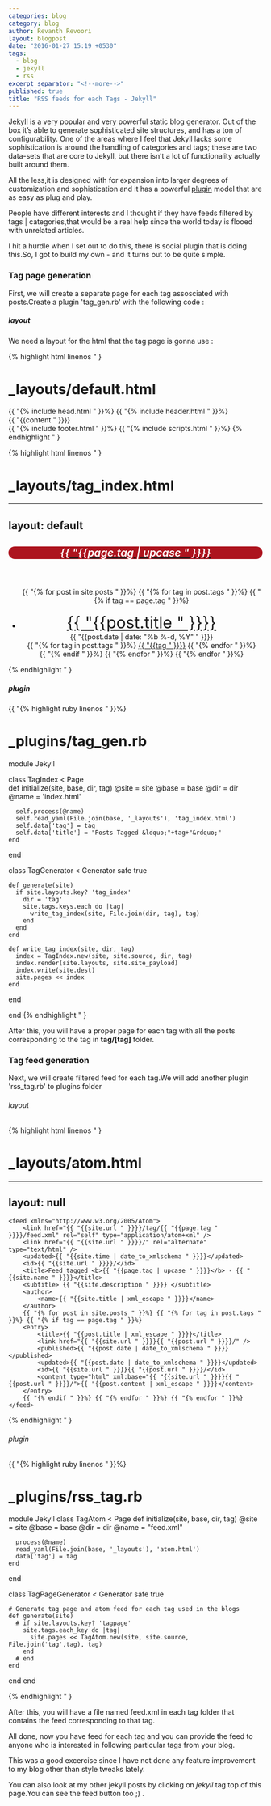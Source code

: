```yaml
---
categories: blog
category: blog
author: Revanth Revoori
layout: blogpost
date: "2016-01-27 15:19 +0530"
tags: 
  - blog
  - jekyll
  - rss
excerpt_separator: "<!--more-->"
published: true
title: "RSS feeds for each Tags - Jekyll"
---
```



[Jekyll](https://jekyllrb.com/ "Jekyll") is a very popular and very powerful static blog generator. Out of the box it’s able to generate sophisticated site structures, and has a ton of configurability. One of the areas where I feel that Jekyll lacks some sophistication is around the handling of categories and tags; these are two data-sets that are core <!--more-->to Jekyll, but there isn’t a lot of functionality actually built around them.

All the less,it is designed with for expansion into larger degrees of customization and sophistication and it has a powerful [plugin](https://github.com/mojombo/jekyll/wiki/Plugins) model that are as easy as plug and play.

People have different interests and I thought if they have feeds filtered by tags | categories,that would be a real help since the world today is flooed with unrelated articles.

I hit a hurdle when I set out to do this, there is social plugin that is doing this.So, I got to build my own - and it turns out to be quite simple.

### Tag page generation

First, we will create a separate page for each tag assosciated with posts.Create a plugin 'tag_gen.rb' with the following code :

##### layout

We need a layout for the html that the tag page is gonna use :

{% highlight html linenos " }
# _layouts/default.html

<!DOCTYPE html>
<html>
  {{ "{% include head.html " }}%}
  <body>
    {{ "{% include header.html " }}%}
    <div class="page-content">
      <div class="wrapper">
        {{ "{{content " }}}}
      </div>
    </div>
    {{ "{% include footer.html " }}%}
    {{ "{% include scripts.html " }}%}
  </body>
</html>
{% endhighlight " }

{% highlight html linenos " }
# _layouts/tag_index.html

---
layout: default
---

<div>
  <center>
    <a title="Subscribe to {{ "{{page.tag | upcase " }}}}" href="/tag/{{ "{{page.tag " }}}}/feed.xml"><h2 style="background:#ad141e;border-radius: 20px;margin-bottom: 56px;color: white;" class="post_title"><i class="fa fa-rss"  style="font-weight: 600;color: white;"> {{ "{{page.tag | upcase " }}}}</i></h2></a>
    <ul>
      {{ "{% for post in site.posts " }}%}
      {{ "{% for tag in post.tags " }}%}
      {{ "{% if tag == page.tag " }}%}
        <li style="padding-top: 1rem;" class='post-list'>
          <a style="font-size:2rem" class="title" href="{{ "{{post.url " }}}}">{{ "{{post.title " }}}}</a><br>
          {{ "{{post.date | date: "%b %-d, %Y" " }}}}<br>
          {{ "{% for tag in post.tags " }}%}
            <a class="tags" href="/tag/{{ "{{tag " }}}}">{{ "{{tag " }}}}</a>
          {{ "{% endfor " }}%}
        </li>
      {{ "{% endif " }}%}
      {{ "{% endfor " }}%}
      {{ "{% endfor " }}%}
    </ul>
  </center>
</div>
{% endhighlight " }

##### plugin

{{ "{% highlight ruby linenos " }}%}
# _plugins/tag_gen.rb
    
module Jekyll

  class TagIndex < Page    
    def initialize(site, base, dir, tag)
      @site = site
      @base = base
      @dir = dir
      @name = 'index.html'

      self.process(@name)
      self.read_yaml(File.join(base, '_layouts'), 'tag_index.html')
      self.data['tag'] = tag
      self.data['title'] = "Posts Tagged &ldquo;"+tag+"&rdquo;"
    end
  end

  class TagGenerator < Generator
    safe true
    
    def generate(site)
      if site.layouts.key? 'tag_index'
        dir = 'tag'
        site.tags.keys.each do |tag|
          write_tag_index(site, File.join(dir, tag), tag)
        end
      end
    end
  
    def write_tag_index(site, dir, tag)
      index = TagIndex.new(site, site.source, dir, tag)
      index.render(site.layouts, site.site_payload)
      index.write(site.dest)
      site.pages << index
    end
  end

end
{% endhighlight " }

After this, you will have a proper page for each tag with all the posts corresponding to the tag in <b>tag/[tag]</b> folder.

### Tag feed generation

Next, we will create filtered feed for each tag.We will add another plugin 'rss_tag.rb' to plugins folder

###### layout

{% highlight html linenos " }
# _layouts/atom.html

--- 
layout: null 
---
<?xml version="1.0" encoding="utf-8"?>
    <feed xmlns="http://www.w3.org/2005/Atom">
        <link href="{{ "{{site.url " }}}}/tag/{{ "{{page.tag " }}}}/feed.xml" rel="self" type="application/atom+xml" />
        <link href="{{ "{{site.url " }}}}/" rel="alternate" type="text/html" />
        <updated>{{ "{{site.time | date_to_xmlschema " }}}}</updated>
        <id>{{ "{{site.url " }}}}/</id>
        <title>Feed tagged <b>{{ "{{page.tag | upcase " }}}}</b> - {{ "{{site.name " }}}}</title>
        <subtitle> {{ "{{site.description " }}}} </subtitle>
        <author>
            <name>{{ "{{site.title | xml_escape " }}}}</name>
        </author>
        {{ "{% for post in site.posts " }}%} {{ "{% for tag in post.tags " }}%} {{ "{% if tag == page.tag " }}%}
        <entry>
            <title>{{ "{{post.title | xml_escape " }}}}</title>
            <link href="{{ "{{site.url " }}}}{{ "{{post.url " }}}}/" />
            <published>{{ "{{post.date | date_to_xmlschema " }}}}</published>
            <updated>{{ "{{post.date | date_to_xmlschema " }}}}</updated>
            <id>{{ "{{site.url " }}}}{{ "{{post.url " }}}}/</id>
            <content type="html" xml:base="{{ "{{site.url " }}}}{{ "{{post.url " }}}}/">{{ "{{post.content | xml_escape " }}}}</content>
        </entry>
        {{ "{% endif " }}%} {{ "{% endfor " }}%} {{ "{% endfor " }}%}
    </feed>
{% endhighlight " }

###### plugin

{{ "{% highlight ruby linenos " }}%}
# _plugins/rss_tag.rb

module Jekyll
  class TagAtom < Page
    def initialize(site, base, dir, tag)
      @site = site
      @base = base
      @dir = dir
      @name = "feed.xml"

      process(@name)
      read_yaml(File.join(base, '_layouts'), 'atom.html')
      data['tag'] = tag
    end
  end

  class TagPageGenerator < Generator
    safe true

    # Generate tag page and atom feed for each tag used in the blogs
    def generate(site)
      # if site.layouts.key? 'tagpage'
        site.tags.each_key do |tag|
          site.pages << TagAtom.new(site, site.source, File.join('tag',tag), tag)
        end
      # end
    end
  end
end

{% endhighlight " }

After this, you will have a file named feed.xml in each tag folder that contains the feed corresponding to that tag.

All done, now you have feed for each tag and you can provide the feed to anyone who is interested in following particular tags from your blog.

This was a good excercise since I have not done any feature improvement to my blog other than style tweaks lately.

You can also look at my other jekyll posts by clicking on *jekyll* tag top of this page.You can see the feed button too ;) .
